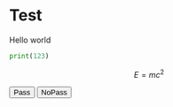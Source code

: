 # Test

Hello world

```python
print(123)
```

$$
E=mc^2
$$

<img :src="svg" />

<div class="mt-5">
    <button class="btn btn-primary" @click="pass">Pass</button>
    <button class="btn btn-primary" @click="nopass">NoPass</button>
</div>

<script setup>
import svg from './Abacus.drawio.svg'
import Button from './Button.vue'
import { inject } from 'vue'
const api = inject('api')
async function pass() {
    await api("pass", {msg:"一些信息"})
}
async function nopass() {
    await api("nopass", {msg:"一些信息"})
}
</script>